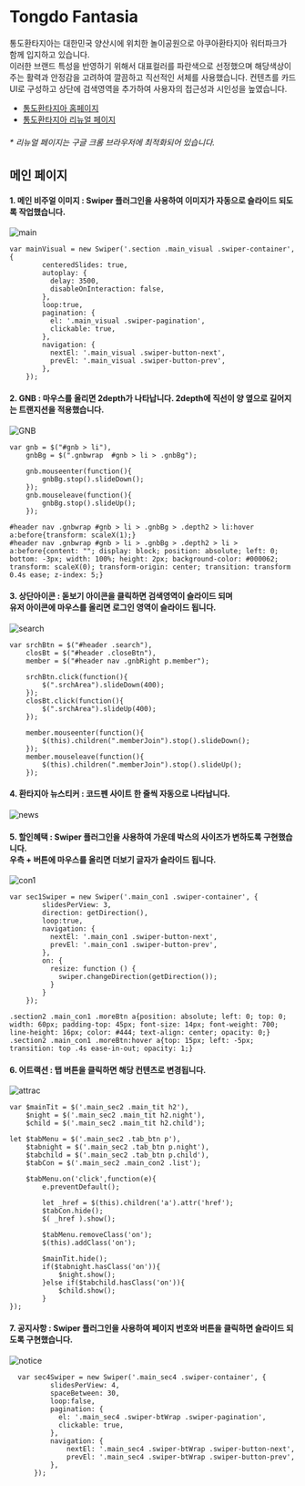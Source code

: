 # Tongdo Fantasia

통도환타지아는 대한민국 양산시에 위치한 놀이공원으로 아쿠아환타지아 워터파크가 함께 입지하고 있습니다.<br>
이러한 브랜드 특성을 반영하기 위해서 대표컬러를 파란색으로 선정했으며 해당색상이 주는 활력과 안정감을 고려하여 깔끔하고 직선적인 서체를 사용했습니다.
컨텐츠를 카드UI로 구성하고 상단에 검색영역을 추가하여 사용자의 접근성과 시인성을 높였습니다.

- [통도환타지아 홈페이지](https://www.fantasia.co.kr/main.htm)
- [통도환타지아 리뉴얼 페이지](http://yeji-jung.com/project/tongdo/index.html)

###### * *리뉴얼 페이지는 구글 크롬 브라우저에 최적화되어 있습니다.* ######

## 메인 페이지 ##

#### 1. 메인 비주얼 이미지 : Swiper 플러그인을 사용하여 이미지가 자동으로 슬라이드 되도록 작업했습니다. ####

![main](https://user-images.githubusercontent.com/74514595/113656346-aaf0af00-96d6-11eb-91aa-3759db5905ac.jpg)

    var mainVisual = new Swiper('.section .main_visual .swiper-container', {
            centeredSlides: true,
            autoplay: {
              delay: 3500,
              disableOnInteraction: false,
            },
            loop:true,
            pagination: {
              el: '.main_visual .swiper-pagination',
              clickable: true,
            },
            navigation: {
              nextEl: '.main_visual .swiper-button-next',
              prevEl: '.main_visual .swiper-button-prev',
            },
        });
      
      
#### 2. GNB : 마우스를 올리면 2depth가 나타납니다. 2depth에 직선이 양 옆으로 길어지는 트랜지션을 적용했습니다. ####

![GNB](https://user-images.githubusercontent.com/74514595/113657238-7978e300-96d8-11eb-94e0-1c0deeb99b9f.jpg)

    var gnb = $("#gnb > li"),
        gnbBg = $(".gnbwrap  #gnb > li > .gnbBg");
        
        gnb.mouseenter(function(){
            gnbBg.stop().slideDown();
        });
        gnb.mouseleave(function(){
            gnbBg.stop().slideUp();
        });
    
    #header nav .gnbwrap #gnb > li > .gnbBg > .depth2 > li:hover a:before{transform: scaleX(1);}
    #header nav .gnbwrap #gnb > li > .gnbBg > .depth2 > li > a:before{content: ""; display: block; position: absolute; left: 0; bottom: -3px; width: 100%; height: 2px; background-color: #000062; transform: scaleX(0); transform-origin: center; transition: transform 0.4s ease; z-index: 5;}


#### 3. 상단아이콘 : 돋보기 아이콘을 클릭하면 검색영역이 슬라이드 되며<br> 유저 아이콘에 마우스를 올리면 로그인 영역이 슬라이드 됩니다. ####

![search](https://user-images.githubusercontent.com/74514595/113657898-e9d43400-96d9-11eb-9f45-7a454248329b.jpg)

    var srchBtn = $("#header .search"),
        closBt = $("#header .closeBtn"),
        member = $("#header nav .gnbRight p.member"); 

        srchBtn.click(function(){
            $(".srchArea").slideDown(400);
        });
        closBt.click(function(){
            $(".srchArea").slideUp(400);
        });

        member.mouseenter(function(){
            $(this).children(".memberJoin").stop().slideDown();
        });
        member.mouseleave(function(){
            $(this).children(".memberJoin").stop().slideUp();
        });
        
#### 4. 환타지아 뉴스티커 : 코드펜 사이트 한 줄씩 자동으로 나타납니다.  ####       

![news](https://user-images.githubusercontent.com/74514595/113661260-b943c880-96e0-11eb-8f5b-7fda8e61b556.jpg)

#### 5. 할인혜택 : Swiper 플러그인을 사용하여 가운데 박스의 사이즈가 변하도록 구현했습니다.<br> 우측 + 버튼에 마우스를 올리면 더보기 글자가 슬라이드 됩니다. ####

![con1](https://user-images.githubusercontent.com/74514595/113659292-ac24da80-96dc-11eb-83ca-2c2a9ea297c7.jpg)

    var sec1Swiper = new Swiper('.main_con1 .swiper-container', {
            slidesPerView: 3,
            direction: getDirection(),
            loop:true,
            navigation: {
              nextEl: '.main_con1 .swiper-button-next',
              prevEl: '.main_con1 .swiper-button-prev',
            },
            on: {
              resize: function () {
                swiper.changeDirection(getDirection());
              }
            }
        });
        
    .section2 .main_con1 .moreBtn a{position: absolute; left: 0; top: 0; width: 60px; padding-top: 45px; font-size: 14px; font-weight: 700; line-height: 16px; color: #444; text-align: center; opacity: 0;}
    .section2 .main_con1 .moreBtn:hover a{top: 15px; left: -5px; transition: top .4s ease-in-out; opacity: 1;}


#### 6. 어트랙션 : 탭 버튼을 클릭하면 해당 컨텐츠로 변경됩니다. ####

![attrac](https://user-images.githubusercontent.com/74514595/113660236-9f08eb00-96de-11eb-954e-1f2a12b8815d.jpg)

    var $mainTit = $('.main_sec2 .main_tit h2'),
        $night = $('.main_sec2 .main_tit h2.night'),
        $child = $('.main_sec2 .main_tit h2.child');

    let $tabMenu = $('.main_sec2 .tab_btn p'),
        $tabnight = $('.main_sec2 .tab_btn p.night'),
        $tabchild = $('.main_sec2 .tab_btn p.child'),
        $tabCon = $('.main_sec2 .main_con2 .list');

        $tabMenu.on('click',function(e){
            e.preventDefault(); 

            let _href = $(this).children('a').attr('href');
            $tabCon.hide();
            $( _href ).show();
            
            $tabMenu.removeClass('on');
            $(this).addClass('on');

            $mainTit.hide();
            if($tabnight.hasClass('on')){
                $night.show();
            }else if($tabchild.hasClass('on')){
                $child.show();
            }
    });

#### 7. 공지사항 : Swiper 플러그인을 사용하여 페이지 번호와 버튼을 클릭하면 슬라이드 되도록 구현했습니다. ####

![notice](https://user-images.githubusercontent.com/74514595/113660636-83521480-96df-11eb-9977-636bb4bca2f0.jpg)

      var sec4Swiper = new Swiper('.main_sec4 .swiper-container', {
              slidesPerView: 4,
              spaceBetween: 30,
              loop:false,
              pagination: {
                el: '.main_sec4 .swiper-btWrap .swiper-pagination',
                clickable: true,
              },
              navigation: {
                  nextEl: '.main_sec4 .swiper-btWrap .swiper-button-next',
                  prevEl: '.main_sec4 .swiper-btWrap .swiper-button-prev',
              },
          });
